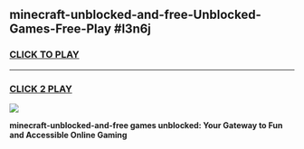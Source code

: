 
## minecraft-unblocked-and-free-Unblocked-Games-Free-Play #l3n6j
<h3>
<a href="https://us.freeplayer.one?title=minecraft-unblocked-and-free&ref=9M">CLICK TO PLAY</a></h3>
<hr>

<h3>
<a href="https://us.freeplayer.one?title=minecraft-unblocked-and-free&ref=9M">CLICK 2 PLAY</a>
  
</h3>

<a href="https://us.freeplayer.one?title=minecraft-unblocked-and-free&ref=9M"><img src="https://clearcache.store/games.png"></a>


**minecraft-unblocked-and-free games unblocked: Your Gateway to Fun and Accessible Online Gaming**
